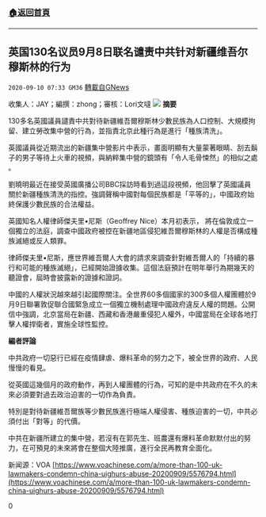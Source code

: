 ###  [:house:返回首頁](https://github.com/ourhimalayas/txt)
---

## 英国130名议员9月8日联名谴责中共针对新疆维吾尔穆斯林的行为
`2020-09-10 07:33 GM36` [轉載自GNews](https://gnews.org/zh-hant/345505/)

收集人：JAY；編撰：zhong；審核：Lori文噠
![](https://s3.amazonaws.com/gnews-media-offload/wp-content/uploads/2020/09/10073318/910_6.png)
**摘要**

130多名英國議員譴責中共對待新疆維吾爾穆斯林少數民族為人口控制、大規模拘留、建立勞改集中營的行為，並指責北京此種行為是進行「種族清洗」。

英國議員從近期流出的新疆集中營影片中表示，畫面明顯有大量蒙著眼睛、刮去鬍子的男子等待上火車的視頻，與納粹集中營的鏡頭有「令人毛骨悚然」的相似之處 。

劉曉明最近在接受英國廣播公司BBC採訪時看到過這段視頻，他回擊了英國議員關於新疆種族清洗的指控。強調聲稱中國對每個民族都是「平等的」，中國政府始終保護少數民族的合法權益。

英國知名人權律師傑夫里•尼斯（Geoffrey Nice）本月初表示， 將在倫敦成立一個獨立的法庭，調查中國政府被控在新疆地區侵犯維吾爾穆斯林的人權是否構成種族滅絕或反人類罪。

律師傑夫里•尼斯，應世界維吾爾人大會的請求來調查針對維吾爾人的「持續的暴行和可能的種族滅絕」，已經開始證據收集。這個法庭預計在明年舉行為期幾天的聽證會，屆時會披露新的證據和證詞。

中國的人權狀況越來越引起國際關注。全世界60多個國家的300多個人權團體於9月9日聯署敦促聯合國緊急成立一個獨立機制處理中國政府違反人權的問題。公開信中強調，北京當局在新疆、西藏和香港嚴重侵犯人權外，中國當局在全球各地打擊人權捍衛者，實施全球性監控。

**編者評論**

中共政府一切惡行已經在疫情肆虐、爆料革命的努力之下，被全世界的政府、人民慢慢的看見。

從英國這幾個月的政府動作，再到人權團體的行為，可知的是中共政府在不久的未來必須要對過去政治迫害的一切作為負責。

特別是對待新疆維吾爾族等少數民族進行極端人權侵害、種族迫害的一切，中共必須付出「對等」的代價。

中共在新疆所建立的集中營，若沒有在郭先生、班農還有爆料革命默默付出的努力，在可預見的未來將會在整個大陸推廣，進行全民再教育全面化。

新闻源：VOA [https://www.voachinese.com/a/more-than-100-uk-lawmakers-condemn-china-uighurs-abuse-20200909/5576794.html](https://www.voachinese.com/a/more-than-100-uk-lawmakers-condemn-china-uighurs-abuse-20200909/5576794.html)

0
